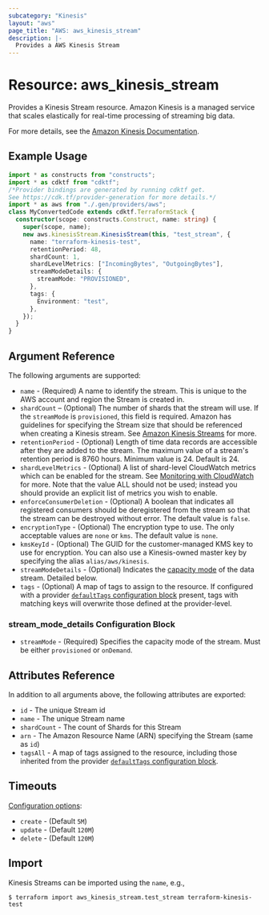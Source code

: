 ```yaml
---
subcategory: "Kinesis"
layout: "aws"
page_title: "AWS: aws_kinesis_stream"
description: |-
  Provides a AWS Kinesis Stream
---
```


# Resource: aws_kinesis_stream

Provides a Kinesis Stream resource. Amazon Kinesis is a managed service that
scales elastically for real-time processing of streaming big data.

For more details, see the [Amazon Kinesis Documentation][1].

## Example Usage

```typescript
import * as constructs from "constructs";
import * as cdktf from "cdktf";
/*Provider bindings are generated by running cdktf get.
See https://cdk.tf/provider-generation for more details.*/
import * as aws from "./.gen/providers/aws";
class MyConvertedCode extends cdktf.TerraformStack {
  constructor(scope: constructs.Construct, name: string) {
    super(scope, name);
    new aws.kinesisStream.KinesisStream(this, "test_stream", {
      name: "terraform-kinesis-test",
      retentionPeriod: 48,
      shardCount: 1,
      shardLevelMetrics: ["IncomingBytes", "OutgoingBytes"],
      streamModeDetails: {
        streamMode: "PROVISIONED",
      },
      tags: {
        Environment: "test",
      },
    });
  }
}

```

## Argument Reference

The following arguments are supported:

* `name` - (Required) A name to identify the stream. This is unique to the AWS account and region the Stream is created in.
* `shardCount` – (Optional) The number of shards that the stream will use. If the `streamMode` is `provisioned`, this field is required.
Amazon has guidelines for specifying the Stream size that should be referenced when creating a Kinesis stream. See [Amazon Kinesis Streams][2] for more.
* `retentionPeriod` - (Optional) Length of time data records are accessible after they are added to the stream. The maximum value of a stream's retention period is 8760 hours. Minimum value is 24. Default is 24.
* `shardLevelMetrics` - (Optional) A list of shard-level CloudWatch metrics which can be enabled for the stream. See [Monitoring with CloudWatch][3] for more. Note that the value ALL should not be used; instead you should provide an explicit list of metrics you wish to enable.
* `enforceConsumerDeletion` - (Optional) A boolean that indicates all registered consumers should be deregistered from the stream so that the stream can be destroyed without error. The default value is `false`.
* `encryptionType` - (Optional) The encryption type to use. The only acceptable values are `none` or `kms`. The default value is `none`.
* `kmsKeyId` - (Optional) The GUID for the customer-managed KMS key to use for encryption. You can also use a Kinesis-owned master key by specifying the alias `alias/aws/kinesis`.
* `streamModeDetails` - (Optional) Indicates the [capacity mode](https://docs.aws.amazon.com/streams/latest/dev/how-do-i-size-a-stream.html) of the data stream. Detailed below.
* `tags` - (Optional) A map of tags to assign to the resource. If configured with a provider [`defaultTags` configuration block](https://registry.terraform.io/providers/hashicorp/aws/latest/docs#default_tags-configuration-block) present, tags with matching keys will overwrite those defined at the provider-level.

### stream_mode_details Configuration Block

* `streamMode` - (Required) Specifies the capacity mode of the stream. Must be either `provisioned` or `onDemand`.

## Attributes Reference

In addition to all arguments above, the following attributes are exported:

* `id` - The unique Stream id
* `name` - The unique Stream name
* `shardCount` - The count of Shards for this Stream
* `arn` - The Amazon Resource Name (ARN) specifying the Stream (same as `id`)
* `tagsAll` - A map of tags assigned to the resource, including those inherited from the provider [`defaultTags` configuration block](https://registry.terraform.io/providers/hashicorp/aws/latest/docs#default_tags-configuration-block).

## Timeouts

[Configuration options](https://developer.hashicorp.com/terraform/language/resources/syntax#operation-timeouts):

- `create` - (Default `5M`)
- `update` - (Default `120M`)
- `delete` - (Default `120M`)

## Import

Kinesis Streams can be imported using the `name`, e.g.,

```
$ terraform import aws_kinesis_stream.test_stream terraform-kinesis-test
```

[1]: https://aws.amazon.com/documentation/kinesis/
[2]: https://docs.aws.amazon.com/kinesis/latest/dev/amazon-kinesis-streams.html
[3]: https://docs.aws.amazon.com/streams/latest/dev/monitoring-with-cloudwatch.html

<!-- cache-key: cdktf-0.17.0-pre.15 input-630730a2394ebb76467b036f5f56f751a77650a0cd5bfa31004c10c46ed92b4f -->